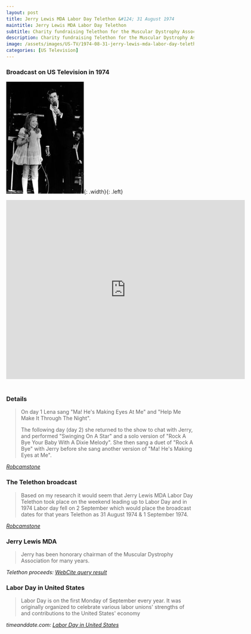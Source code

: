```yaml
---
layout: post
title: Jerry Lewis MDA Labor Day Telethon &#124; 31 August 1974
maintitle: Jerry Lewis MDA Labor Day Telethon
subtitle: Charity fundraising Telethon for the Muscular Dystrophy Association
description: Charity fundraising Telethon for the Muscular Dystrophy Association.
image: /assets/images/US-TV/1974-08-31-jerry-lewis-mda-labor-day-telethon.jpg
categories: [US Television]
---
```


### Broadcast on US Television in 1974
![](/assets/images/US-TV/1974-08-31-jerry-lewis-mda-labor-day-telethon.jpg){: .width}{: .left}
<div class="responsive-video"><iframe width="640px" height="480px" src="https://www.youtube.com/embed/9iLaE-c77M0?start=2172&rel=0&showinfo=1" frameborder="0" allowfullscreen></iframe></div>
<br />

### Details
> On day 1 Lena sang "Ma! He's Making Eyes At Me" and "Help Me Make It Through The Night".
>
> The following day (day 2) she returned to the show to chat with Jerry, and performed "Swinging On A Star" and a solo version of "Rock A Bye Your Baby With A Dixie Melody". She then sang a duet of "Rock A Bye" with Jerry before she sang another version of "Ma! He's Making Eyes at Me".

<cite>[Robcamstone](https://github.com/fanzoflenazavaroni)</cite>

### The Telethon broadcast
> Based on my research it would seem that Jerry Lewis MDA Labor Day Telethon took place on the weekend leading up to Labor Day and in 1974 Labor day fell on 2 September which would place the broadcast dates for that years Telethon as 31 August 1974 & 1 September 1974.

<cite>[Robcamstone](https://github.com/fanzoflenazavaroni)</cite>

### Jerry Lewis MDA
> Jerry has been honorary chairman of the Muscular Dystrophy Association for many years.

<cite>Telethon proceeds: [WebCite query result](http://www.webcitation.org/5knut3p0h)</cite>

### Labor Day in United States
> Labor Day is on the first Monday of September every year. It was originally organized to celebrate various labor unions' strengths of and contributions to the United States' economy

<cite>timeanddate.com: [Labor Day in United States](https://www.timeanddate.com/holidays/us/labor-day)</cite>

<style>
.dt-published {display: none;}
.post-meta:after {content: "31 August 1974 & 1 September 1974";}
.height-adjust1 {width:auto; height:350px;}
.height-adjust2 {width:auto; height:307px;}
.width {width:309px; height:auto;}
</style>

